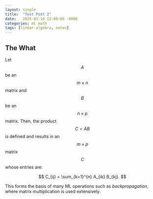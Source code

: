 ```yaml
---
layout: single
title:  "Test Post 2"
date:   2025-03-16 12:00:00 -0000
categories: ml math
tags: [linear-algebra, notes]
---
```


## The What

Let $$A$$ be an $$m \times n$$ matrix and $$B$$ be an $$n \times p$$ matrix. Then, the product $$C = AB$$ is defined and results in an $$m \times p$$ matrix $$C$$ whose entries are:

$$
C_{ij} = \sum_{k=1}^{n} A_{ik} B_{kj}.
$$

This forms the basis of many ML operations such as <i>backpropagation</i>, where matrix multiplication is used extensively.
